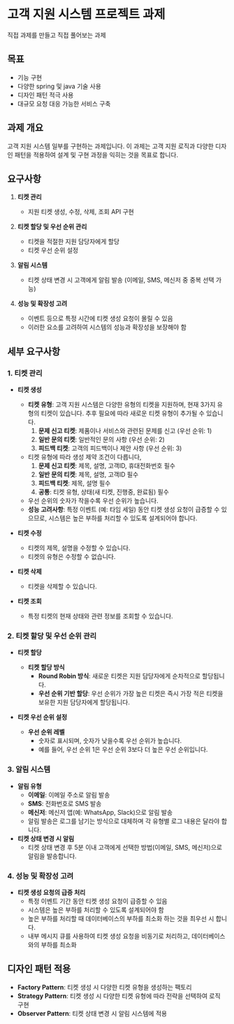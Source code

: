 # 고객 지원 시스템 프로젝트 과제
직접 과제를 만들고 직접 풀어보는 과제

## 목표
- 기능 구현
- 다양한 spring 및 java 기술 사용
- 디자인 패턴 적극 사용
- 대규모 요청 대응 가능한 서비스 구축

## 과제 개요
고객 지원 시스템 일부를 구현하는 과제입니다.
이 과제는 고객 지원 로직과 다양한 디자인 패턴을 적용하여 설계 및 구현 과정을 익히는 것을 목표로 합니다.

## 요구사항

1. **티켓 관리**
    - 지원 티켓 생성, 수정, 삭제, 조회 API 구현

2. **티켓 할당 및 우선 순위 관리**
    - 티켓을 적절한 지원 담당자에게 할당
    - 티켓 우선 순위 설정

3. **알림 시스템**
    - 티켓 상태 변경 시 고객에게 알림 발송 (이메일, SMS, 메신저 중 중복 선택 가능)

4. **성능 및 확장성 고려**
    - 이벤트 등으로 특정 시간에 티켓 생성 요청이 몰릴 수 있음
    - 이러한 요소를 고려하여 시스템의 성능과 확장성을 보장해야 함

## 세부 요구사항

### 1. 티켓 관리

- **티켓 생성**
    - **티켓 유형**: 고객 지원 시스템은 다양한 유형의 티켓을 지원하며, 현재 3가지 유형의 티켓이 있습니다. 추후 필요에 따라 새로운 티켓 유형이 추가될 수 있습니다.
        1. **문제 신고 티켓**: 제품이나 서비스와 관련된 문제를 신고 (우선 순위: 1)
        2. **일반 문의 티켓**: 일반적인 문의 사항 (우선 순위: 2)
        3. **피드백 티켓**: 고객의 피드백이나 제안 사항 (우선 순위: 3)
    - 티켓 유형에 따라 생성 제약 조건이 다릅니다,
        1. **문제 신고 티켓**: 제목, 설명, 고객ID, 휴대전화번호 필수
        2. **일반 문의 티켓**: 제목, 설명, 고객ID 필수
        3. **피드백 티켓**: 제목, 설명 필수
        4. **공통**: 티켓 유형, 상태(새 티켓, 진행중, 완료됨) 필수
    - 우선 순위의 숫자가 작을수록 우선 순위가 높습니다.
    - **성능 고려사항**: 특정 이벤트 (예: 타임 세일) 동안 티켓 생성 요청이 급증할 수 있으므로, 시스템은 높은 부하를 처리할 수 있도록 설계되어야 합니다.

- **티켓 수정**
    - 티켓의 제목, 설명을 수정할 수 있습니다.
    - 티켓의 유형은 수정할 수 없습니다.

- **티켓 삭제**
    - 티켓을 삭제할 수 있습니다.

- **티켓 조회**
    - 특정 티켓의 현재 상태와 관련 정보를 조회할 수 있습니다.

### 2. 티켓 할당 및 우선 순위 관리

- **티켓 할당**
    - **티켓 할당 방식**
        - **Round Robin 방식**: 새로운 티켓은 지원 담당자에게 순차적으로 할당됩니다.
        - **우선 순위 기반 할당**: 우선 순위가 가장 높은 티켓은 즉시 가장 적은 티켓을 보유한 지원 담당자에게 할당됩니다.

- **티켓 우선 순위 설정**
    - **우선 순위 레벨**
        - 숫자로 표시되며, 숫자가 낮을수록 우선 순위가 높습니다.
        - 예를 들어, 우선 순위 1은 우선 순위 3보다 더 높은 우선 순위입니다.

### 3. 알림 시스템

- **알림 유형**
    - **이메일**: 이메일 주소로 알림 발송
    - **SMS**: 전화번호로 SMS 발송
    - **메신저**: 메신저 앱(예: WhatsApp, Slack)으로 알림 발송
    - 알림 발송은 로그를 남기는 방식으로 대체하며 각 유형별 로그 내용은 달라야 합니다.
- **티켓 상태 변경 시 알림**
    - 티켓 상태 변경 후 5분 이내 고객에게 선택한 방법(이메일, SMS, 메신저)으로 알림을 발송합니다.

### 4. 성능 및 확장성 고려

- **티켓 생성 요청의 급증 처리**
    - 특정 이벤트 기간 동안 티켓 생성 요청이 급증할 수 있음
    - 시스템은 높은 부하를 처리할 수 있도록 설계되어야 함
    - 높은 부하를 처리할 때 데이터베이스의 부하를 최소화 하는 것을 최우선 시 합니다.
    - 내부 메시지 큐를 사용하여 티켓 생성 요청을 비동기로 처리하고, 데이터베이스와의 부하를 최소화

## 디자인 패턴 적용

- **Factory Pattern**: 티켓 생성 시 다양한 티켓 유형을 생성하는 팩토리
- **Strategy Pattern**: 티켓 생성 시 다양한 티켓 유형에 따라 전략을 선택하여 로직 구현
- **Observer Pattern**: 티켓 상태 변경 시 알림 시스템에 적용
